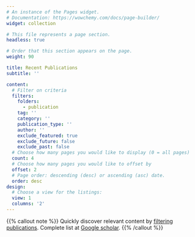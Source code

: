 ```yaml
---
# An instance of the Pages widget.
# Documentation: https://wowchemy.com/docs/page-builder/
widget: collection

# This file represents a page section.
headless: true

# Order that this section appears on the page.
weight: 90

title: Recent Publications
subtitle: ''

content:
  # Filter on criteria
  filters:
    folders:
      - publication
    tag: ''
    category: ''
    publication_type: ''
    author: ''
    exclude_featured: true
    exclude_future: false
    exclude_past: false
  # Choose how many pages you would like to display (0 = all pages)
  count: 4
  # Choose how many pages you would like to offset by
  offset: 2
  # Page order: descending (desc) or ascending (asc) date.
  order: desc
design:
  # Choose a view for the listings:
  view: 1
  columns: '2'
---
```


{{% callout note %}}
Quickly discover relevant content by [filtering publications](./publication/). Complete list at [Google scholar](https://scholar.google.com/citations?user=7E4Vjm0AAAAJ).
{{% /callout %}}
